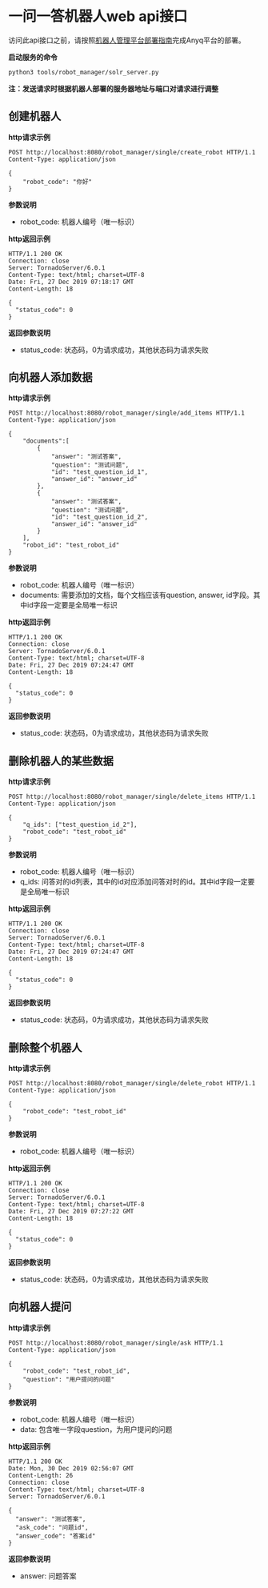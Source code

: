 # 一问一答机器人web api接口
访问此api接口之前，请按照[机器人管理平台部署指南](机器人管理平台部署指南.md)完成Anyq平台的部署。

**启动服务的命令**
```bash
python3 tools/robot_manager/solr_server.py
```

**注：发送请求时根据机器人部署的服务器地址与端口对请求进行调整**

## 创建机器人
**http请求示例**
```http
POST http://localhost:8080/robot_manager/single/create_robot HTTP/1.1
Content-Type: application/json

{
    "robot_code": "你好"
}
```
**参数说明**
- robot_code: 机器人编号（唯一标识）

**http返回示例**
```http
HTTP/1.1 200 OK
Connection: close
Server: TornadoServer/6.0.1
Content-Type: text/html; charset=UTF-8
Date: Fri, 27 Dec 2019 07:18:17 GMT
Content-Length: 18

{
  "status_code": 0
}
```
**返回参数说明**
- status_code: 状态码，0为请求成功，其他状态码为请求失败

## 向机器人添加数据
**http请求示例**
```http
POST http://localhost:8080/robot_manager/single/add_items HTTP/1.1
Content-Type: application/json

{
    "documents":[
        {
            "answer": "测试答案", 
            "question": "测试问题", 
            "id": "test_question_id_1",
            "answer_id": "answer_id"
        },
        {
            "answer": "测试答案", 
            "question": "测试问题", 
            "id": "test_question_id_2",
            "answer_id": "answer_id"
        }
    ],
    "robot_id": "test_robot_id"
}
```
**参数说明**
- robot_code: 机器人编号（唯一标识）
- documents: 需要添加的文档，每个文档应该有question, answer, id字段。其中id字段一定要是全局唯一标识

**http返回示例**
```http
HTTP/1.1 200 OK
Connection: close
Server: TornadoServer/6.0.1
Content-Type: text/html; charset=UTF-8
Date: Fri, 27 Dec 2019 07:24:47 GMT
Content-Length: 18

{
  "status_code": 0
}
```
**返回参数说明**
- status_code: 状态码，0为请求成功，其他状态码为请求失败


## 删除机器人的某些数据
**http请求示例**
```http
POST http://localhost:8080/robot_manager/single/delete_items HTTP/1.1
Content-Type: application/json

{
    "q_ids": ["test_question_id_2"],
    "robot_code": "test_robot_id"
}
```
**参数说明**
- robot_code: 机器人编号（唯一标识）
- q_ids: 问答对的id列表，其中的id对应添加问答对时的id。其中id字段一定要是全局唯一标识

**http返回示例**
```http
HTTP/1.1 200 OK
Connection: close
Server: TornadoServer/6.0.1
Content-Type: text/html; charset=UTF-8
Date: Fri, 27 Dec 2019 07:24:47 GMT
Content-Length: 18

{
  "status_code": 0
}
```
**返回参数说明**
- status_code: 状态码，0为请求成功，其他状态码为请求失败

## 删除整个机器人
**http请求示例**
```http
POST http://localhost:8080/robot_manager/single/delete_robot HTTP/1.1
Content-Type: application/json

{
    "robot_code": "test_robot_id"
}
```
**参数说明**
- robot_code: 机器人编号（唯一标识）

**http返回示例**
```http
HTTP/1.1 200 OK
Connection: close
Server: TornadoServer/6.0.1
Content-Type: text/html; charset=UTF-8
Date: Fri, 27 Dec 2019 07:27:22 GMT
Content-Length: 18

{
  "status_code": 0
}
```
**返回参数说明**
- status_code: 状态码，0为请求成功，其他状态码为请求失败


## 向机器人提问
**http请求示例**
```http
POST http://localhost:8080/robot_manager/single/ask HTTP/1.1
Content-Type: application/json

{
    "robot_code": "test_robot_id",
    "question": "用户提问的问题"
}
```
**参数说明**
- robot_code: 机器人编号（唯一标识）
- data: 包含唯一字段question，为用户提问的问题

**http返回示例**
```http
HTTP/1.1 200 OK
Date: Mon, 30 Dec 2019 02:56:07 GMT
Content-Length: 26
Connection: close
Content-Type: text/html; charset=UTF-8
Server: TornadoServer/6.0.1

{
  "answer": "测试答案",
  "ask_code": "问题id",
  "answer_code": "答案id"
}

```
**返回参数说明**
- answer: 问题答案

